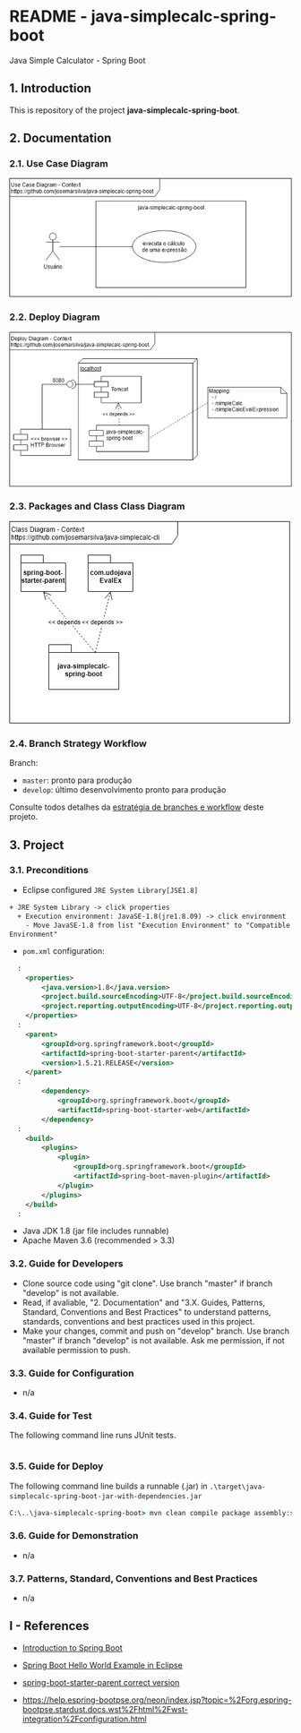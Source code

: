# README - java-simplecalc-spring-boot
Java Simple Calculator - Spring Boot

## 1. Introduction

This is repository of the project **java-simplecalc-spring-boot**.

## 2. Documentation

### 2.1. Use Case Diagram

![UseCaseDiagram-Context.png](./doc/UseCaseDiagram-Context.png) 


### 2.2. Deploy Diagram

![DeployDiagram-Context.png](./doc/DeployDiagram-Context.png) 


### 2.3. Packages and Class Class Diagram

![ClassDiagram-Context.png](./doc/ClassDiagram-Context.png) 

### 2.4. Branch Strategy Workflow

Branch:
* `master`: pronto para produção
* `develop`: último desenvolvimento pronto para produção

Consulte todos detalhes da [estratégia de branches e workflow](https://github.com/josemarsilva/eval-git#38-estrat%C3%A9gia-de-gerenciamento-de-branches) deste projeto.


## 3. Project

### 3.1. Preconditions

* Eclipse configured `JRE System Library[JSE1.8]`

```eclipse
+ JRE System Library -> click properties
  + Execution environment: JavaSE-1.8(jre1.8.09) -> click environment
    - Move JavaSE-1.8 from list "Execution Environment" to "Compatible Environment"
```

* `pom.xml` configuration:

```pom.xml
  :
	<properties>
        <java.version>1.8</java.version>
        <project.build.sourceEncoding>UTF-8</project.build.sourceEncoding>
        <project.reporting.outputEncoding>UTF-8</project.reporting.outputEncoding>
	</properties>
  :
	<parent>
		<groupId>org.springframework.boot</groupId>
		<artifactId>spring-boot-starter-parent</artifactId>
		<version>1.5.21.RELEASE</version>
	</parent>
  :
		<dependency>
			<groupId>org.springframework.boot</groupId>
			<artifactId>spring-boot-starter-web</artifactId>
		</dependency>
  :
	<build>
		<plugins>
			<plugin>
				<groupId>org.springframework.boot</groupId>
				<artifactId>spring-boot-maven-plugin</artifactId>
			</plugin>
		</plugins>
	</build>
  :
```

* Java JDK 1.8 (jar file includes runnable)
* Apache Maven 3.6 (recommended > 3.3)


### 3.2. Guide for Developers

* Clone source code using "git clone". Use branch "master" if branch "develop" is not available.
* Read, if avaliable, "2. Documentation"  and "3.X. Guides, Patterns, Standard, Conventions and Best Practices" to understand patterns, standards, conventions and best practices used in this project.
* Make your changes, commit and push on "develop" branch. Use branch "master" if branch "develop" is not available. Ask me permission, if not available permission to push.


### 3.3. Guide for Configuration

* n/a


### 3.4. Guide for Test

The following command line runs JUnit tests.

```bat
```


### 3.5. Guide for Deploy

The following command line builds a runnable (.jar) in `.\target\java-simplecalc-spring-boot-jar-with-dependencies.jar`

```bat
C:\..\java-simplecalc-spring-boot> mvn clean compile package assembly:single
```


### 3.6. Guide for Demonstration

* n/a


### 3.7. Patterns, Standard, Conventions and Best Practices

* n/a


## I - References

* [Introduction to Spring Boot ](https://www.youtube.com/watch?v=R9qanO4c7bY&list=PLzS3AYzXBoj8UcLsBN3UXd7Nf1T4ZyJa0)
* [Spring Boot Hello World Example in Eclipse](https://www.youtube.com/watch?v=Bro59wWFOgo&t=331s)

* [spring-boot-starter-parent correct version](https://stackoverflow.com/questions/41032446/springbootapplication-cannot-be-resolved-to-a-type)
* https://help.espring-bootpse.org/neon/index.jsp?topic=%2Forg.espring-bootpse.stardust.docs.wst%2Fhtml%2Fwst-integration%2Fconfiguration.html